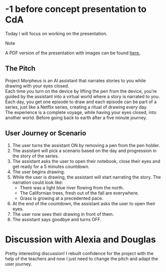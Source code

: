 # -1 before concept presentation to CdA
Today I will focus on working on the presentation.

> [!NOTE]  
> A PDF version of the presentation with images can be found [here.](/presentations/concept-presentation-2023-11-16/HEAD-MD1_Caran-d-Ache_Adam-Chatir_Project-Morpheus.pdf)

## The Pitch
Project Morpheus is an AI assistant that narrates stories to you while drawing with your eyes closed.
<br>
Each time you turn on the device by lifting the pen from the device, you’re guided by the assistant into a virtual world where a story is narrated to you.
<br>
Each day, you get one episode to draw and each episode can be part of a series, just like a Netflix series, creating a ritual of drawing every day.
<br>
The experience is a complete voyage, while having your eyes closed, into another world. Before going back to earth after a five minute journey.

## User Journey or Scenario
1. The user turns the assistant ON by removing a pen from the pen holder.
2. The assistant will pick a scenario based on the day and progression in the story of the series.
3. The assistant asks the user to open their notebook, close their eyes and get ready for a 5 minutes countdown.
4. The user begins drawing.
5. While the user is drawing, the assistant will start narrating the story. The narration could look like:
	- There was a light blue river flowing from the north.
	- The Californian trees, fresh out of the fall are everywhere.
	- Grass is growing at a precedented pace.
6. At the end of the countdown, the assistant asks the user to open their eyes.
7. The user now sees their drawing in front of them.
8. The assistant says goodbye and turns OFF.

# Discussion with Alexia and Douglas
Pretty interesting discussion! I rebuilt confidence for the project with the help of the teachers and now I just need to change the pitch and adapt the user journey.
